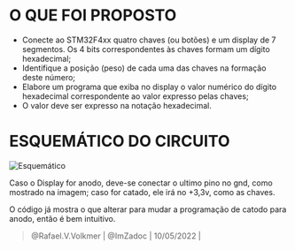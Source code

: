 # O QUE FOI PROPOSTO
- Conecte ao STM32F4xx quatro chaves (ou botões) e um display de 7 segmentos. Os 4 bits correspondentes às chaves formam um dígito hexadecimal;
- Identifique a posição (peso) de cada uma das chaves na formação deste número;
- Elabore um programa que exiba no display o valor numérico do dígito hexadecimal correspondente ao valor expresso pelas chaves;
- O valor deve ser expresso na notação hexadecimal.

# ESQUEMÁTICO DO CIRCUITO
![Esquemático](https://i.imgur.com/aHzx7cY.png)

Caso o Display for anodo, deve-se conectar o ultimo pino no gnd, como mostrado na imagem; caso for catado, ele irá no +3,3v, como as chaves.

O código já mostra o que alterar para mudar a programação de catodo para anodo, então é bem intuitivo.

> @Rafael.V.Volkmer | @ImZadoc | 10/05/2022 |


